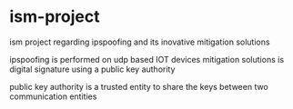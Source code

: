 # ism-project

ism project regarding ipspoofing and its inovative mitigation solutions

ipspoofing is performed on udp based IOT devices
mitigation solutions is digital signature using a public key authority

public key authority is a trusted entity to share the keys between two communication entities
